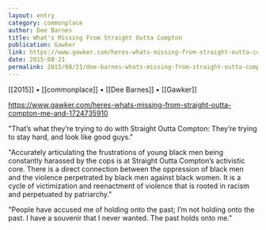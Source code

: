 ```yaml
---
layout: entry
category: commonplace
author: Dee Barnes
title: What's Missing From Straight Outta Compton
publication: Gawker
link: https://www.gawker.com/heres-whats-missing-from-straight-outta-compton-me-and-1724735910
date: 2015-08-21
permalink: 2015/08/21/dee-barnes-whats-missing-from-straight-outta-compton
---
```


[[2015]] • [[commonplace]] • [[Dee Barnes]] • [[Gawker]]

https://www.gawker.com/heres-whats-missing-from-straight-outta-compton-me-and-1724735910

"That’s what they’re trying to do with Straight Outta Compton: They’re trying to stay hard, and look like good guys."

"Accurately articulating the frustrations of young black men being constantly harassed by the cops is at Straight Outta Compton’s activistic core. There is a direct connection between the oppression of black men and the violence perpetrated by black men against black women. It is a cycle of victimization and reenactment of violence that is rooted in racism and perpetuated by patriarchy."

"People have accused me of holding onto the past; I’m not holding onto the past. I have a souvenir that I never wanted. The past holds onto me."
